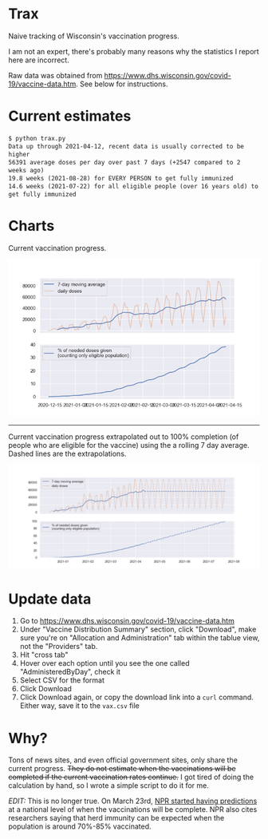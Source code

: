 # Trax

Naive tracking of Wisconsin's vaccination progress.

I am not an expert, there's probably many reasons why the statistics I report here are incorrect.

Raw data was obtained from https://www.dhs.wisconsin.gov/covid-19/vaccine-data.htm. See below for instructions.

# Current estimates

```
$ python trax.py
Data up through 2021-04-12, recent data is usually corrected to be higher
56391 average doses per day over past 7 days (+2547 compared to 2 weeks ago)
19.8 weeks (2021-08-28) for EVERY PERSON to get fully immunized
14.6 weeks (2021-07-22) for all eligible people (over 16 years old) to get fully immunized
```

# Charts

Current vaccination progress.

![current vaccination progress](./imgs/curr.png)

---

Current vaccination progress extrapolated out to 100% completion (of people who are eligible for the vaccine) using the a rolling 7 day average. Dashed lines are the extrapolations.

![extrapolated vaccination progress](./imgs/extrapolated.png)

# Update data

1. Go to https://www.dhs.wisconsin.gov/covid-19/vaccine-data.htm
2. Under "Vaccine Distribution Summary" section, click "Download", make sure you're on "Allocation and Administration" tab within the tablue view, not the "Providers" tab.
3. Hit "cross tab"
4. Hover over each option until you see the one called "AdministeredByDay", check it
5. Select CSV for the format
6. Click Download
7. Click Download again, or copy the download link into a `curl` command. Either way, save it to the `vax.csv` file

# Why?

Tons of news sites, and even official government sites, only share the current progress. ~~They do not estimate when the vaccinations will be completed if the current vaccination rates continue.~~ I got tired of doing the calculation by hand, so I wrote a simple script to do it for me.

_EDIT:_ This is no longer true. On March 23rd, [NPR started having predictions](https://www.npr.org/sections/health-shots/2021/01/28/960901166/how-is-the-covid-19-vaccination-campaign-going-in-your-state) at a national level of when the vaccinations will be complete. NPR also cites researchers saying that herd immunity can be expected when the population is around 70%-85% vaccinated.
